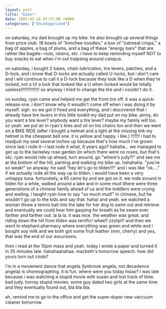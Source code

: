 ```yaml
---
layout: post
title: "bike!"
date: 2003-03-18 07:57:00 +0000
categories: ["Uncategorized"]
---
```


on saturday, my dad brought up my bike. he also brought up several things from price club: 18 bowls of "kimchee noodles," a box of "oatmeal crisps," a bag of apples, a bag of plums, and a bag of these "energy bars" that are rather like bagels--nuts, raisins, etc. i have to keep reminding myself NOT to buy snacks to eat when i'm out traipsing around campus. 

on saturday, i bought 2 tubes, chain lubrication, tire levers, patches, and a D-lock, and i know that D-locks are actually called U-locks, but i don't care and i will continue to call it a D-lock because they look like a D when they're locked, not a U! a lock that looked like a U when locked would be totally useless!!!!!!!!!!!!!!! so anyway i tried to change the tire and i couldn't do it.

on sunday, ryan came and helped me get the front tire off. it was a quick-release one. i don't know why it woudln't come off when i was doing it by myself. sigh. so we got it fixed and everything, and i discovered that i already have tire levers in this little toolkit my dad put on my bike. jenny, do you want a tire lever? anybody want a tire lever? maybe my family will too. so yeah. we put air in ryan's tires and oil on his chains too and then we went on a BIKE RIDE (after i bought a helmet and a light at the missing link my helmet is the cheapest bell one. it is yellow and happy. i like.) !!!!!!! i had to readjust my seat several inches up because that's how much i've grown since last i rode it--i last rode it what, 6 years ago? hahaha... we managed to get up to the berkeley rose garden (in which there were no roses, but that's ok). ryan would ride up ahead, turn around, go "where's judy?!" and see me at the bottom of the hill, panting and walking my bike up. hahahaha. "you're so weak!" so anyway. he said "hey let's go to tilden!!!" and i was like "ok...." if we actually rode all the way up to tilden, i would have been a very unhappy tuna. fortunately, a 65 came by and we got on it. we rode around in tilden for a while, walked around a lake and in some mud (there were three generations of a chinese family ahead of us and the toddlers were crying and wailing. i taught ryan how to say "so much mud!" in chinese, but he wouldn't go up to the kids and say that. haha) and yeah. we watched a woman throw a tennis ball into the lake for her dog to swim out and retrieve and eventually we could hear him gasping for breath as he swam ever farther and farther out. la la la. it was nice. the weather was great. and riding down the hill from tilden was terrific! whee!! zzziip!!! and then we went to elephant pharmacy where everything was green and white and i bought soy milk and we both got some fruit leather (mm, cherry) and yes, that was the end of our excursions. 

then i read at the 10pm mass and yeah. today i wrote a paper and turned it in 35 minutes late. hahahaahahaa. macbeth's tomorrow speech. how did yours turn out cinds? 

i'm in a movement dance that angela (lynbrook angela, not decadence angela) is choreographing. it is fun. where were you today hsiao? i was late because i was watching a stupid movie with susan and lost track of time. bad judy. horray stupid movies. some guy dated two girls at the same time and they eventually found out, bla bla bla.

ah, remind me to go to the office and get the super-duper new vaccuum cleaner tomorrow.